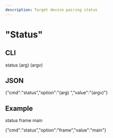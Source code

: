 ```yaml
---
description: Target device pairing status
---
```


# "Status"

## CLI

status \(arg\) \(argv\)

## JSON

{"cmd":"status","option":"\(arg\) ","value":"\(argv\)"}

## Example

status frame main

{"cmd":"status","option":"frame","value":"main"}



